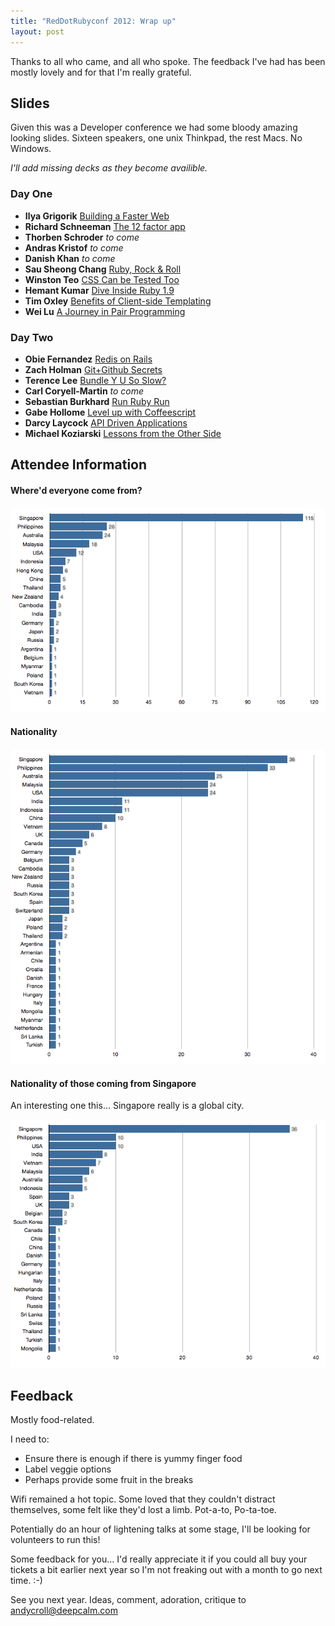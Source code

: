 ```yaml
---
title: "RedDotRubyconf 2012: Wrap up"
layout: post
---
```


Thanks to all who came, and all who spoke. The feedback I've had has been mostly lovely and for that I'm really grateful. 

## Slides

Given this was a Developer conference we had some bloody amazing looking slides.
Sixteen speakers, one unix Thinkpad, the rest Macs. No Windows.

_I'll add missing decks as they become availible._

### Day One

* **Ilya Grigorik** [Building a Faster Web](http://www.igvita.com/slides/2012/reddot-building-faster-web/)
* **Richard Schneeman** [The 12 factor app](https://speakerdeck.com/u/schneems/p/12-factor-app-red-dot-ruby-conf)
* **Thorben Schroder** _to come_
* **Andras Kristof** _to come_
* **Danish Khan** _to come_
* **Sau Sheong Chang** [Ruby, Rock & Roll](http://www.slideshare.net/sausheong/ruby-rock-roll)
* **Winston Teo** [CSS Can be Tested Too](https://speakerdeck.com/u/winston/p/wah-lau-css-can-be-tested-too)
* **Hemant Kumar** [Dive Inside Ruby 1.9](http://hemant-rdrc2012.herokuapp.com/)
* **Tim Oxley** [Benefits of Client-side Templating](http://www.slideshare.net/timoxley/benefits-of-clientside-templating-for-red-dot-ruby)
* **Wei Lu** [A Journey in Pair Programming](http://weilu.github.com/reddot2012/)

### Day Two

* **Obie Fernandez** [Redis on Rails](http://blog.obiefernandez.com/content/2012/05/redis-on-rails-reddotrubyconf-2012.html)
* **Zach Holman** [Git+Github Secrets](http://zachholman.com/talk/git-github-secrets)
* **Terence Lee** [Bundle Y U So Slow?](http://bundle-y-u-so-slow-rdrc2012.herokuapp.com)
* **Carl Coryell-Martin** _to come_
* **Sebastian Burkhard** [Run Ruby Run](http://hasclass.com/post/23470271622/slides-from-my-talk-at-reddotrubyconf-2012)
* **Gabe Hollome** [Level up with Coffeescript](http://avantbard.com/talks/rdrc12/)
* **Darcy Laycock** [API Driven Applications](https://speakerdeck.com/u/sutto/p/api-driven-applications)
* **Michael Koziarski** [Lessons from the Other Side](https://speakerdeck.com/u/nzkoz/p/lessons-from-the-other-side-effectively-contributing-to-open-source)

## Attendee Information

#### Where'd everyone come from?

![Attendee Origins](/images/2012/rdrc-2012-origin.png)

#### Nationality

![Attendee Nationality](/images/2012/rdrc-2012-nationality.png)

#### Nationality of those coming from Singapore

An interesting one this... Singapore really is a global city.

![Attendee Nationality](/images/2012/rdrc-2012-nationality-singapore.png)

## Feedback

Mostly food-related.

I need to:

* Ensure there is enough if there is yummy finger food
* Label veggie options
* Perhaps provide some fruit in the breaks

Wifi remained a hot topic. Some loved that they couldn't distract themselves, some felt like they'd lost a limb. Pot-a-to, Po-ta-toe.

Potentially do an hour of lightening talks at some stage, I'll be looking for volunteers to run this!

Some feedback for you... I'd really appreciate it if you could all buy your tickets a bit earlier next year so I'm not freaking out with a month to go next time. :-)

See you next year. Ideas, comment, adoration, critique to [andycroll@deepcalm.com](mailto:anycroll@deepcalm.com)